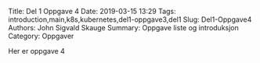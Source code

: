 Title: Del 1 Oppgave 4
Date: 2019-03-15 13:29
Tags: introduction,main,k8s,kubernetes,del1-oppgave3,del1
Slug: Del1-Oppgave4
Authors: John Sigvald Skauge
Summary: Oppgave liste og introduksjon
Category: Oppgaver

Her er oppgave 4